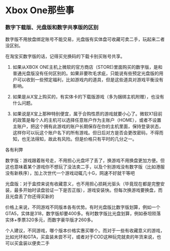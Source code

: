 Xbox One那些事
==============

### 数字下载版、光盘版和数字共享版的区别

数字版不用放盘绑定账号不能交易，光盘版有实体盘可收藏可卖二手，玩起来二者没区别。

在淘宝买数字版的话，记得买兑换码的下载卡别买账号共享。

1. 如果从XBOX ONE主机上微软的官方商店（STORE)里面购买的数字版，是和普通光盘版没有任何区别的。如果非要吹毛求疵，只能说有些预定光盘版的用户可以收到一些预定福利，比如游戏内的道具，但是这些道具对游戏平衡没有影响。

2. 如果是从X宝上购买的，有实体卡的下载版游戏（多为捆绑主机附赠），也没有什么问题。

3. 如果说是X宝上那种特别便宜，属于合购性质的游戏就要小心了。微软X1目前的政策是每个人的主机可以选择任意账户作为主账户（HOME），或者不设置主账户，把这个拥有此游戏的账户长期保存在你的主机里面，保持登录状态，这样你可以玩这个账户名下的所有游戏。但日后对方是否会更改密码，不得而知，也无法得知，故此有风险。但是价格只有平时的几分之一。

各有利弊

数字版：游戏跟着账号走，不用担心光盘坏了丢了，换游戏不用换盘更加方便。但这也意味着某个游戏你不想玩了没法卖二手，以及个别游戏没有数字版（比如港服没有新秩序），加上次世代一个游戏动辄几十G，网速不好就干等吧

光盘版：对于盒控来说有收藏意义，也不用担心损耗光驱头（毕竟现在都是完整安装，最多开始时读盘验证一下是否正版），游戏安装快。但每次换游戏要换盘，而且光盘丢了你还得买新的

价格上来说，不同游戏不同版本各有优势。有时光盘版比数字版划算，例如一个GTA5，实体是318，数字版却要400多。有时数字版比光盘划算，例如泰坦陨落实体+季票320多元，而数字豪华版才260多。

个人建议，不同游戏，哪个版本价格实惠买哪个。而对于一些有收藏意义的游戏，比如光环和GTA，买盒装未尝不可，或者对于COD这种玩完就卖的年货来说，也可以买盒装以便卖二手
